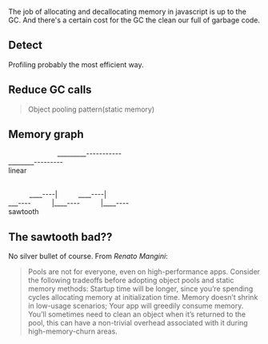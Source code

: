 The job of allocating and decallocating memory in javascript is up to the GC.
And there's a certain cost for the GC the clean our full of garbage code.

## Detect
Profiling probably the most efficient way.

## Reduce GC calls
> Object pooling pattern(static memory)

## Memory graph
&emsp;&emsp;&emsp;&emsp;&emsp;&emsp;&emsp;_________-----------<br>
________---------<br>
linear


<br>
&emsp;&emsp;&emsp;____----|&emsp;&emsp;&emsp;____----|<br>
___----&emsp;&emsp;&emsp;|____----&emsp;&emsp;&emsp;|____----<br>
sawtooth

## The sawtooth bad??
No silver bullet of course. From *Renato Mangini*: <br>

>Pools are not for everyone, even on high-performance apps. Consider the following tradeoffs before adopting object pools and static memory methods: Startup time will be longer, since you’re spending cycles allocating memory at initialization time. Memory doesn’t shrink in low-usage scenarios; Your app will greedily consume memory. You’ll sometimes need to clean an object when it’s returned to the pool, this can have a non-trivial overhead associated with it during high-memory-churn areas. 

